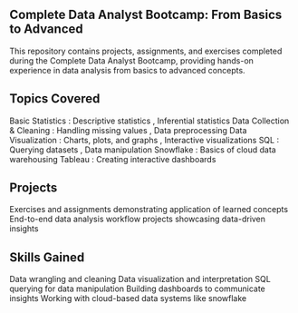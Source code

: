 ## Complete Data Analyst Bootcamp: From Basics to Advanced

This repository contains projects, assignments, and exercises completed during the Complete Data Analyst Bootcamp, providing hands-on experience in data analysis from basics to advanced concepts.

## Topics Covered

Basic Statistics : Descriptive statistics , Inferential statistics
Data Collection & Cleaning : Handling missing values , Data preprocessing
Data Visualization : Charts, plots, and graphs , Interactive visualizations
SQL : Querying datasets , Data manipulation
Snowflake : Basics of cloud data warehousing
Tableau : Creating interactive dashboards

## Projects

Exercises and assignments demonstrating application of learned concepts
End-to-end data analysis workflow projects showcasing data-driven insights

## Skills Gained

Data wrangling and cleaning
Data visualization and interpretation
SQL querying for data manipulation
Building dashboards to communicate insights
Working with cloud-based data systems like snowflake
